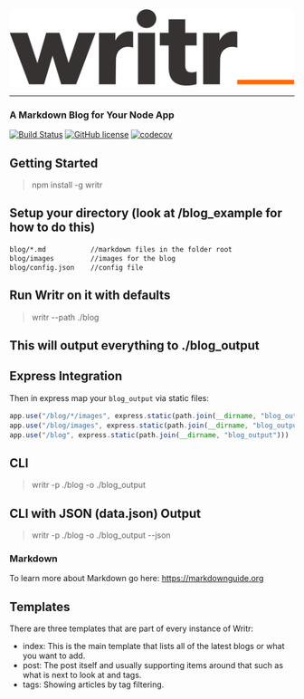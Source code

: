![Writr](logo.png)

---

### A Markdown Blog for Your Node App 
[![Build Status](https://travis-ci.org/jaredwray/writr.svg?branch=master)](https://travis-ci.org/jaredwray/writr)
[![GitHub license](https://img.shields.io/github/license/jaredwray/writr)](https://github.com/jaredwray/writr/blob/master/LICENSE)
[![codecov](https://codecov.io/gh/jaredwray/writr/branch/master/graph/badge.svg)](https://codecov.io/gh/jaredwray/writr)

## Getting Started 

> npm install -g writr 

## Setup your directory (look at /blog_example for how to do this)

```
blog/*.md           //markdown files in the folder root
blog/images         //images for the blog
blog/config.json    //config file 
```

## Run Writr on it with defaults

> writr --path ./blog

## This will output everything to ./blog_output


## Express Integration

Then in express map your `blog_output` via static files:

```javascript
app.use("/blog/*/images", express.static(path.join(__dirname, "blog_output/images")))
app.use("/blog/images", express.static(path.join(__dirname, "blog_output/images")))
app.use("/blog", express.static(path.join(__dirname, "blog_output")))
```

## CLI

> writr -p ./blog -o ./blog_output

## CLI with JSON (data.json) Output

> writr -p ./blog -o ./blog_output --json

### Markdown
To learn more about Markdown go here: https://markdownguide.org

## Templates

There are three templates that are part of every instance of Writr:
* index: This is the main template that lists all of the latest blogs or what you want to add. 
* post: The post itself and usually supporting items around that such as what is next to look at and tags. 
* tags: Showing articles by tag filtering.
